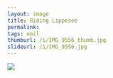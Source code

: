 ```yaml
---
layout: image
title: Riding Lippesee
permalink: 
tags: emil
thumburl: /i/IMG_9556_thumb.jpg
slideurl: /i/IMG_9556.jpg
---
```

![]({{site.url}}/i/IMG_9556.jpg)


